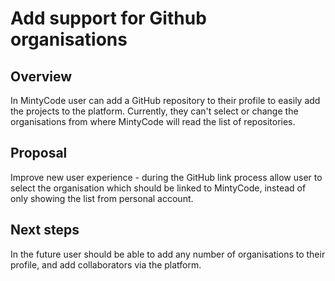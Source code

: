 # Add support for Github organisations

## Overview

In MintyCode user can add a GitHub repository to their profile to easily add
the projects to the platform.
Currently, they can't select or change the organisations from where MintyCode will read the list of repositories.

## Proposal

Improve new user experience - during the GitHub link process allow user to select the organisation which should be linked to MintyCode, instead of only showing the list from personal account.

## Next steps

In the future user should be able to add any number of organisations to their profile, and add collaborators via the platform.
